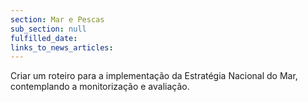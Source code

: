 ```yaml
---
section: Mar e Pescas
sub_section: null
fulfilled_date:
links_to_news_articles:
---
```


Criar um roteiro para a implementação da Estratégia Nacional do Mar, contemplando a monitorização e avaliação.